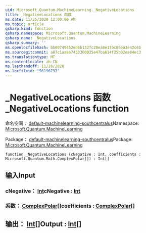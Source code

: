 ```yaml
---
uid: Microsoft.Quantum.MachineLearning._NegativeLocations
title: _NegativeLocations 函数
ms.date: 11/25/2020 12:00:00 AM
ms.topic: article
qsharp.kind: function
qsharp.namespace: Microsoft.Quantum.MachineLearning
qsharp.name: _NegativeLocations
qsharp.summary: ''
ms.openlocfilehash: bb00749452ed6b132fc20ea8e17bc86ea3e42c6b
ms.sourcegitcommit: a87c1aa8e7453360025e47ba614f25b02ea84ec3
ms.translationtype: MT
ms.contentlocale: zh-CN
ms.lasthandoff: 11/26/2020
ms.locfileid: "96196797"
---
```

# <a name="_negativelocations-function"></a><span data-ttu-id="643c5-102">_NegativeLocations 函数</span><span class="sxs-lookup"><span data-stu-id="643c5-102">_NegativeLocations function</span></span>

<span data-ttu-id="643c5-103">命名空间： [default-machinelearning-southcentralus](xref:Microsoft.Quantum.MachineLearning)</span><span class="sxs-lookup"><span data-stu-id="643c5-103">Namespace: [Microsoft.Quantum.MachineLearning](xref:Microsoft.Quantum.MachineLearning)</span></span>

<span data-ttu-id="643c5-104">Package： [default-machinelearning-southcentralus](https://nuget.org/packages/Microsoft.Quantum.MachineLearning)</span><span class="sxs-lookup"><span data-stu-id="643c5-104">Package: [Microsoft.Quantum.MachineLearning](https://nuget.org/packages/Microsoft.Quantum.MachineLearning)</span></span>




```qsharp
function _NegativeLocations (cNegative : Int, coefficients : Microsoft.Quantum.Math.ComplexPolar[]) : Int[]
```


## <a name="input"></a><span data-ttu-id="643c5-105">输入</span><span class="sxs-lookup"><span data-stu-id="643c5-105">Input</span></span>

### <a name="cnegative--int"></a><span data-ttu-id="643c5-106">cNegative： [Int](xref:microsoft.quantum.lang-ref.int)</span><span class="sxs-lookup"><span data-stu-id="643c5-106">cNegative : [Int](xref:microsoft.quantum.lang-ref.int)</span></span>




### <a name="coefficients--complexpolar"></a><span data-ttu-id="643c5-107">系数： [ComplexPolar](xref:Microsoft.Quantum.Math.ComplexPolar)[]</span><span class="sxs-lookup"><span data-stu-id="643c5-107">coefficients : [ComplexPolar](xref:Microsoft.Quantum.Math.ComplexPolar)[]</span></span>





## <a name="output--int"></a><span data-ttu-id="643c5-108">输出： [Int](xref:microsoft.quantum.lang-ref.int)[]</span><span class="sxs-lookup"><span data-stu-id="643c5-108">Output : [Int](xref:microsoft.quantum.lang-ref.int)[]</span></span>

